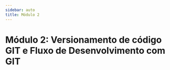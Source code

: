```yaml
---
sidebar: auto
title: Módulo 2
---
```


# Módulo 2: Versionamento de código GIT e Fluxo de Desenvolvimento com GIT